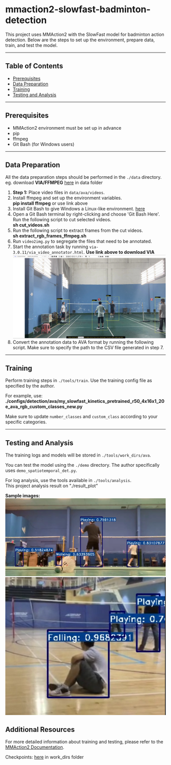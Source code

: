 # mmaction2-slowfast-badminton-detection

This project uses MMAction2 with the SlowFast model for badminton action detection. Below are the steps to set up the environment, prepare data, train, and test the model.

---

## Table of Contents

- [Prerequisites](#prerequisites)
- [Data Preparation](#data-preparation)
- [Training](#training)
- [Testing and Analysis](#testing-and-analysis)

---

## Prerequisites

- MMAction2 environment must be set up in advance
- pip
- ffmpeg
- Git Bash (for Windows users)

---

## Data Preparation

All the data preparation steps should be performed in the `./data` directory.  
eg. download **VIA/FFMPEG** [here](https://pan.baidu.com/s/1dQZ_CCEImVipxRAjD5tgnw?pwd=u4dq) in data folder

1. **Step 1:** Place video files in `data/ava/videos`.
2. Install ffmpeg and set up the environment variables.   
**pip install ffmpeg** or use link above
3. Install Git Bash to give Windows a Linux-like environment. [here](https://gitforwindows.org/)
4. Open a Git Bash terminal by right-clicking and choose 'Git Bash Here'. 
   Run the following script to cut selected videos.  
  **sh cut_videos.sh**
5. Run the following script to extract frames from the cut videos.  
**sh extract_rgb_frames_ffmpeg.sh**
6. Run `video2img.py` to segregate the files that need to be annotated.
7. Start the annotation task by running `via-3.0.11/via_video_annotator.html`. **Use link above to download VIA**
![Alt text](result_plot/via.PNG)
8. Convert the annotation data to AVA format by running the following script. Make sure to specify the path to the CSV file generated in step 7.


---

## Training

Perform training steps in `./tools/train`. Use the training config file as specified by the author.

For example, use: **./configs/detection/ava/my_slowfast_kinetics_pretrained_r50_4x16x1_20e_ava_rgb_custom_classes_new.py**

Make sure to update `number_classes` and `custom_class` according to your specific categories.

---

## Testing and Analysis

The training logs and models will be stored in `./tools/work_dirs/ava`.

You can test the model using the `./demo` directory. The author specifically uses `demo_spatiotemporal_det.py`.

For log analysis, use the tools available in `./tools/analysis`.  
This project analysis result on "./result_plot"

**Sample images:**
![Alt text](result_plot/result_1.png)
![Alt text](result_plot/result_2.png)

## Additional Resources

For more detailed information about training and testing, please refer to the [MMAction2 Documentation](https://github.com/open-mmlab/mmaction2).

Checkpoints: [here](https://pan.baidu.com/s/1dQZ_CCEImVipxRAjD5tgnw?pwd=u4dq) in work_dirs folder